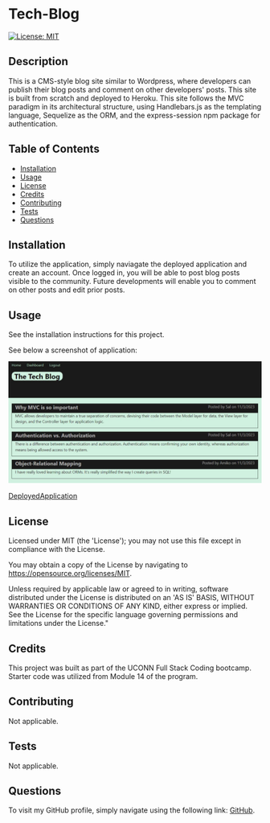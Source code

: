 # Tech-Blog

[![License: MIT](https://img.shields.io/badge/License-MIT-yellow.svg)](https://opensource.org/licenses/MIT)
 
 ## Description
 
 This is a CMS-style blog site similar to Wordpress, where developers can publish their blog posts and comment on other developers' posts. This site is built from scratch and deployed to Heroku. This site follows the MVC paradigm in its architectural structure, using Handlebars.js as the templating language, Sequelize as the ORM, and the express-session npm package for authentication.
 
 ## Table of Contents
 
 - [Installation](#installation)
 - [Usage](#usage)
 - [License](#license)
 - [Credits](#credits)
 - [Contributing](#contributing)
 - [Tests](#tests)
 - [Questions](#questions)
 
 ## Installation
 
 To utilize the application, simply naviagate the deployed application and create an account. Once logged in, you will be able to post blog posts visible to the community. Future developments will enable you to comment on other posts and edit prior posts.
 
 ## Usage
 
 See the installation instructions for this project.
 
 See below a screenshot of application:

 ![Screenshot](public\assets\TechBlog.JPG)

 [DeployedApplication](https://fk-tech-blog-23-ecca2496815e.herokuapp.com/)

 ## License
 
 Licensed under MIT (the 'License'); you may not use this file except in compliance with the License. 
 
 You may obtain a copy of the License by navigating to https://opensource.org/licenses/MIT.
 
 Unless required by applicable law or agreed to in writing, software distributed under the License is distributed on an 'AS IS' BASIS, WITHOUT WARRANTIES OR CONDITIONS OF ANY KIND, either express or implied. See the License for the specific language governing permissions and limitations under the License."
 
 
 ## Credits
 
 This project was built as part of the UCONN Full Stack Coding bootcamp. Starter code was utilized from Module 14 of the program.
 
 
 ## Contributing
 
 Not applicable.
  
 
 ## Tests
 
 Not applicable.
 
 
 ## Questions

 To visit my GitHub profile, simply navigate using the following link: [GitHub](https://github.com/f-kreuk).